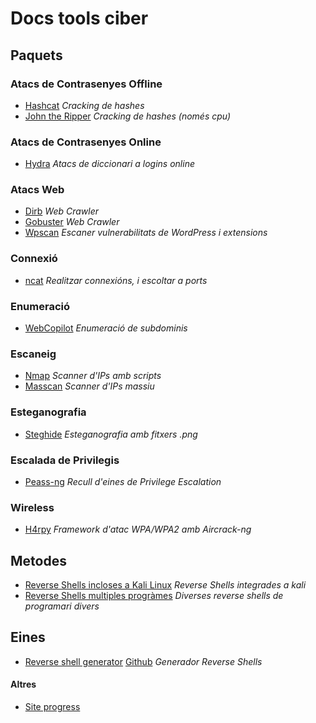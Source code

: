 # Docs tools ciber

## Paquets

### Atacs de Contrasenyes Offline
   - [Hashcat](./eines/Atacs_Contrasenyes/Atacs_Offline/hashcat/hashcat.md) *Cracking de hashes*
   - [John the Ripper](./eines/Atacs_Contrasenyes/Atacs_Offline/john_the_ripper/johntheripper.md) *Cracking de hashes (només cpu)*

### Atacs de Contrasenyes Online
   - [Hydra](./eines/Atacs_Contrasenyes/Atacs_Online/hydra/hydra.md) *Atacs de diccionari a logins online*

### Atacs Web
   - [Dirb](./eines/Atacs_web/dirb/dirb.md) *Web Crawler*
   - [Gobuster](./eines/Atacs_web/gobuster/gobuster.md) *Web Crawler*
   - [Wpscan](./eines/Atacs_web/wpscan/wpscan.md) *Escaner vulnerabilitats de WordPress i extensions*

### Connexió
   - [ncat](./eines/Connexio/ncat/ncat.md) *Realitzar connexións, i escoltar a ports*

### Enumeració
   - [WebCopilot](./eines/Connexio/ncat/ncat.md) *Enumeració de subdominis*
  
### Escaneig
   - [Nmap](./eines/Escaneig/nmap/nmap.md) *Scanner d'IPs amb scripts*
   - [Masscan](./eines/Escaneig/masscan/masscan.md) *Scanner d'IPs massiu*

### Esteganografia
   - [Steghide](./eines/Esteganografia/steghide/steghide.md) *Esteganografia amb fitxers .png*
  
### Escalada de Privilegis
   - [Peass-ng](./eines/Privilege_Escalation/PEASS-ng/peass-ng.md) *Recull d'eines de Privilege Escalation*

### Wireless
   - [H4rpy](./eines/Wireless/h4rpy/h4rpy.md) *Framework d'atac WPA/WPA2 amb Aircrack-ng*


## Metodes
  - [Reverse Shells incloses a Kali Linux](./metodes/kaliReverseShells.md) *Reverse Shells integrades a kali*
  - [Reverse Shells multiples progràmes](./metodes/reverseShells.md) *Diverses reverse shells de programari divers*


## Eines
  - [Reverse shell generator](./einesExternes/reverse-shell-generator/index.html) [Github](https://github.com/0dayCTF/reverse-shell-generator) *Generador Reverse Shells*


#### Altres
  - [Site progress](siteProgress.md)